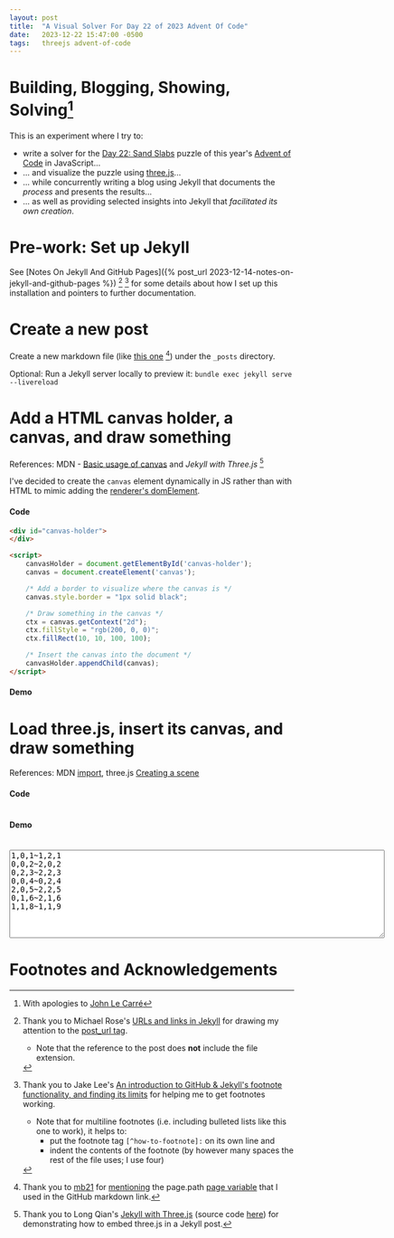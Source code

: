```yaml
---
layout: post
title:  "A Visual Solver For Day 22 of 2023 Advent Of Code"
date:   2023-12-22 15:47:00 -0500
tags:   threejs advent-of-code
---
```


# Building, Blogging, Showing, Solving[^le-carre]

This is an experiment where I try to:
* write a solver for the [Day 22: Sand Slabs](https://adventofcode.com/2023/day/22) puzzle of this year's [Advent of Code](https://adventofcode.com/2023/about) in JavaScript...
* ... and visualize the puzzle using [three.js](https://github.com/mrdoob/three.js/#readme)...
* ... while concurrently writing a blog using Jekyll that documents the *process* and presents the results...
* ... as well as providing selected insights into Jekyll that *facilitated its own creation*.

# Pre-work: Set up Jekyll

See [Notes On Jekyll And GitHub Pages]({% post_url 2023-12-14-notes-on-jekyll-and-github-pages %}) [^how-to-link] [^how-to-footnote] for some details about how I set up this installation and pointers to further documentation.

# Create a new post

Create a new markdown file (like [this one](https://github.com/Russ741/russ741.github.io/blob/main/{{page.path}}?plain=1) [^how-to-page-path]) under the ```_posts``` directory.

Optional: Run a Jekyll server locally to preview it: ```bundle exec jekyll serve --livereload```

# Add a HTML canvas holder, a canvas, and draw something
References: MDN - [Basic usage of canvas](https://developer.mozilla.org/en-US/docs/Web/API/Canvas_API/Tutorial/Basic_usage#a_simple_example) and *Jekyll with Three.js* [^three-js-jekyll]

I've decided to create the ```canvas``` element dynamically in JS rather than with HTML to mimic adding the [renderer's domElement](https://threejs.org/docs/#api/en/renderers/WebGLRenderer.domElement).

#### Code

```html
<div id="canvas-holder">
</div>

<script>
    canvasHolder = document.getElementById('canvas-holder');
    canvas = document.createElement('canvas');

    /* Add a border to visualize where the canvas is */
    canvas.style.border = "1px solid black";

    /* Draw something in the canvas */
    ctx = canvas.getContext("2d");
    ctx.fillStyle = "rgb(200, 0, 0)";
    ctx.fillRect(10, 10, 100, 100);

    /* Insert the canvas into the document */
    canvasHolder.appendChild(canvas);
</script>
```

#### Demo

<div id="canvas-holder1">
</div>

<script>
    canvasHolder = document.getElementById('canvas-holder1');
    canvas = document.createElement('canvas');

    /* Add a border to visualize where the canvas is */
    canvas.style.border = "1px solid black";

    /* Draw something to the canvas */
    ctx = canvas.getContext("2d");
    ctx.fillStyle = "rgb(200, 0, 0)";
    ctx.fillRect(10, 10, 100, 100);

    /* Insert the canvas into the document */
    canvasHolder.appendChild(canvas);
</script>

# Load three.js, insert its canvas, and draw something
References: MDN [import](https://developer.mozilla.org/en-US/docs/Web/JavaScript/Reference/Statements/import), three.js [Creating a scene](https://threejs.org/docs/index.html#manual/en/introduction/Creating-a-scene)

#### Code

```html
```

#### Demo
<script type="importmap">
    {
        "imports": {
            "three": "https://unpkg.com/three/build/three.module.js"
        }
    }
</script>

<div id="canvas-holder2">
</div>
<br />
<textarea id="puzzle-input" cols="80" rows="10">
1,0,1~1,2,1
0,0,2~2,0,2
0,2,3~2,2,3
0,0,4~0,2,4
2,0,5~2,2,5
0,1,6~2,1,6
1,1,8~1,1,9
</textarea>

<script type="module">
    import * as THREE from 'three';

    class Brick {
        xyzL;
        xyzH;

        constructor(inputLine) {
            const [x1, y1, z1, x2, y2, z2] = inputLine.match(/\d+/g).map((val) => parseInt(val));
            this.xyzL = new THREE.Vector3(x1, y1, z1);
            this.xyzH = new THREE.Vector3(x2, y2, z2);
            if (z1 > z2) {
                [this.xyzL, this.xyzH] = [this.xyzH, this.xyzL];
            }
        }

        get l() {
            return this.xyzH.x - this.xyzL.x + 1;
        }

        get w() {
            return this.xyzH.y - this.xyzL.y + 1;
        }

        get h() {
            return this.xyzH.z - this.xyzL.z + 1;
        }

        get middle() {
            return v3(1, 1, 1).add(this.xyzH).add(this.xyzL).divideScalar(2);
        }
    }

    function loadInput() {
        const input = document.getElementById('puzzle-input').value;
        const inputLines = input.split('\n').filter((line) => line.length > 0);
        const bricks = inputLines.map((inputLine) => new Brick(inputLine));
        return bricks;
    }

    function getLine(p1, p2, color) {
        const material = new THREE.LineBasicMaterial({color});
        const geometry = new THREE.BufferGeometry().setFromPoints([p1, p2]);
        return new THREE.Line(geometry, material);
    }

    function v3(x, y, z) {
        return new THREE.Vector3(x, y, z);
    }

    canvasHolder = document.getElementById('canvas-holder2');
    canvasHolder.style.border = "1px solid black";
    /* TODO: Resize the whole canvas when the window's resized. */
    const width = canvasHolder.clientWidth;
    const height = width;

    const scene = new THREE.Scene();
    const bricks = loadInput();
    for (const brick of bricks) {
        const prism = new THREE.Mesh(
            new THREE.BoxGeometry(brick.l, brick.w, brick.h),
            new THREE.MeshNormalMaterial());
        prism.position.copy(brick.middle);
        scene.add(prism);
    }

    scene.add(getLine(v3(0, 0, 0), v3(10, 0, 0), 0xFF0000));
    scene.add(getLine(v3(0, 0, 0), v3(0, 10, 0), 0x00FF00));
    scene.add(getLine(v3(0, 0, 0), v3(0, 0, 10), 0x0000FF));

    const camera = new THREE.PerspectiveCamera( 75, width / height, 0.1, 1000 );
    camera.position.x = 5;
    camera.position.y = 5;
    camera.position.z = 5;
    camera.lookAt(0,0,0);

    const renderer = new THREE.WebGLRenderer();
    renderer.setSize(width, width);
    renderer.render(scene, camera);
    canvasHolder.appendChild(renderer.domElement);
</script>

# Footnotes and Acknowledgements
[^le-carre]:
    With apologies to [John Le Carré](https://en.wikipedia.org/wiki/Tinker_Tailor_Soldier_Spy)

[^how-to-link]:
    Thank you to Michael Rose's [URLs and links in Jekyll](https://mademistakes.com/mastering-jekyll/how-to-link/#-post_url--and--link--tags) for drawing my attention to the [post_url tag](https://jekyllrb.com/docs/liquid/tags/#linking-to-posts).
    * Note that the reference to the post does **not** include the file extension.

[^how-to-footnote]:
    Thank you to Jake Lee's [An introduction to GitHub & Jekyll's footnote functionality, and finding its limits](https://blog.jakelee.co.uk/footnote-experiments-on-github-and-jekyll/#supported-contents) for helping me to get footnotes working.
    * Note that for multiline footnotes (i.e. including bulleted lists like this one to work), it helps to:
        * put the footnote tag ```[^how-to-footnote]:``` on its own line and
        * indent the contents of the footnote (by however many spaces the rest of the file uses; I use four)

[^how-to-page-path]:
    Thank you to [mb21](https://stackoverflow.com/users/214446/mb21) for [mentioning](https://stackoverflow.com/a/13300410) the page.path [page variable](https://jekyllrb.com/docs/variables/#page-variables) that I used in the GitHub markdown link.

[^three-js-jekyll]:
    Thank you to Long Qian's [Jekyll with Three.js](https://longqian.me/2017/02/06/jekyll-threejs/) (source code [here](https://github.com/qian256/qian256.github.io/blob/master/_posts/2017-02-06-jekyll-threejs.md?plain=1)) for demonstrating how to embed three.js in a Jekyll post.
